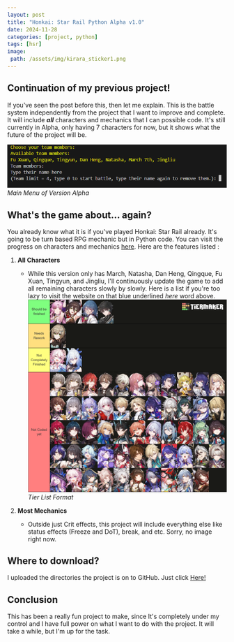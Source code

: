 ```yaml
---
layout: post
title: "Honkai: Star Rail Python Alpha v1.0"
date: 2024-11-28
categories: [project, python]
tags: [hsr]
image:
 path: /assets/img/kirara_sticker1.png
---
```

## Continuation of my previous project!
If you've seen the post before this, then let me explain. This is the battle system independently from the project that I want to improve and complete. It will include ***all*** characters and mechanics that I can possible code. It's still currently in Alpha, only having 7 characters for now, but it shows what the future of the project will be. 

![gane](/assets/img/game2.PNG)
*Main Menu of Version Alpha*

## What's the game about... again?
You already know what it is if you've played Honkai: Star Rail already. It's going to be turn based RPG mechanic but in Python code. You can visit the progress on characters and mechanics [here](https://docs.google.com/document/d/1PjmQjUh_pAk3HISZnoYRalzw-T1S8gF3gAQ2WJL9wwo/edit?tab=t.0). Here are the features listed : 

1. **All Characters**
    - While this version only has March, Natasha, Dan Heng, Qingque, Fu Xuan, Tingyun, and Jingliu, I'll continuously update the game to add all remaining characters slowly by slowly. Here is a list if you're too lazy to visit the website on that blue underlined *here* word above.
    ![TIER](/assets/img/tier.png)
    *Tier List Format*

2. **Most Mechanics**
    - Outside just Crit effects, this project will include everything else like status effects (Freeze and DoT), break, and etc. Sorry, no image right now.

## Where to download?
I uploaded the directories the project is on to GitHub. Just click [Here!](https://github.com/Idkwhat77/HSR-Python)

## Conclusion
This has been a really fun project to make, since It's completely under my control and I have full power on what I want to do with the project. It will take a while, but I'm up for the task.